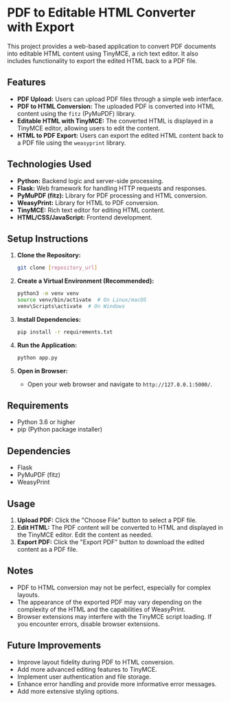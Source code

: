 # PDF to Editable HTML Converter with Export

This project provides a web-based application to convert PDF documents into editable HTML content using TinyMCE, a rich text editor. It also includes functionality to export the edited HTML back to a PDF file.

## Features

* **PDF Upload:** Users can upload PDF files through a simple web interface.
* **PDF to HTML Conversion:** The uploaded PDF is converted into HTML content using the `fitz` (PyMuPDF) library.
* **Editable HTML with TinyMCE:** The converted HTML is displayed in a TinyMCE editor, allowing users to edit the content.
* **HTML to PDF Export:** Users can export the edited HTML content back to a PDF file using the `weasyprint` library.

## Technologies Used

* **Python:** Backend logic and server-side processing.
* **Flask:** Web framework for handling HTTP requests and responses.
* **PyMuPDF (fitz):** Library for PDF processing and HTML conversion.
* **WeasyPrint:** Library for HTML to PDF conversion.
* **TinyMCE:** Rich text editor for editing HTML content.
* **HTML/CSS/JavaScript:** Frontend development.

## Setup Instructions

1.  **Clone the Repository:**
    ```bash
    git clone [repository_url]
    ```

2.  **Create a Virtual Environment (Recommended):**
    ```bash
    python3 -m venv venv
    source venv/bin/activate  # On Linux/macOS
    venv\Scripts\activate  # On Windows
    ```

3.  **Install Dependencies:**
    ```bash
    pip install -r requirements.txt
    ```

4.  **Run the Application:**
    ```bash
    python app.py
    ```

5.  **Open in Browser:**
    * Open your web browser and navigate to `http://127.0.0.1:5000/`.

## Requirements

* Python 3.6 or higher
* pip (Python package installer)

## Dependencies

* Flask
* PyMuPDF (fitz)
* WeasyPrint

## Usage

1.  **Upload PDF:** Click the "Choose File" button to select a PDF file.
2.  **Edit HTML:** The PDF content will be converted to HTML and displayed in the TinyMCE editor. Edit the content as needed.
3.  **Export PDF:** Click the "Export PDF" button to download the edited content as a PDF file.

## Notes

* PDF to HTML conversion may not be perfect, especially for complex layouts.
* The appearance of the exported PDF may vary depending on the complexity of the HTML and the capabilities of WeasyPrint.
* Browser extensions may interfere with the TinyMCE script loading. If you encounter errors, disable browser extensions.

## Future Improvements

* Improve layout fidelity during PDF to HTML conversion.
* Add more advanced editing features to TinyMCE.
* Implement user authentication and file storage.
* Enhance error handling and provide more informative error messages.
* Add more extensive styling options.
